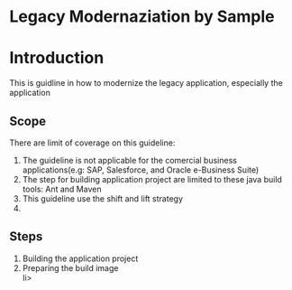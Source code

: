 # Legacy Modernaziation by Sample
# Introduction
This is guidline in how to modernize the legacy application, especially the application

## Scope
There are limit of coverage on this guideline:
<ol>
   <li>The guideline is not applicable for the comercial business applications(e.g: SAP, Salesforce, and Oracle e-Business Suite)</li>
   <li>The step for building application project are limited to these java build tools: Ant and Maven</li>
   <li>This guideline use the shift and lift strategy<li>
</ol>

## Steps
<ol>
  <li>Building the application project</li>
  <li>Preparing the build image</li>
li>
</ol>